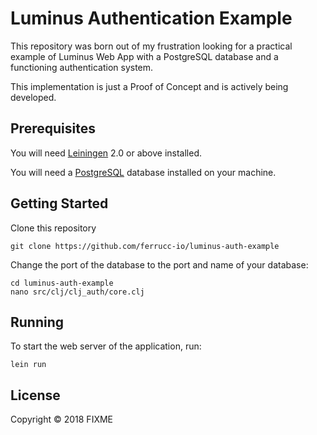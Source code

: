 # Luminus Authentication Example

This repository was born out of my frustration looking for a practical example of Luminus Web App with a PostgreSQL database and a functioning authentication system.

This implementation is just a Proof of Concept and is actively being developed.

## Prerequisites

You will need [Leiningen][1] 2.0 or above installed.

[1]: https://github.com/technomancy/leiningen


You will need a [PostgreSQL][2] database installed on your machine.

[2]: https://github.com/technomancy/leiningen

## Getting Started

Clone this repository

    git clone https://github.com/ferrucc-io/luminus-auth-example
    
Change the port of the database to the port and name of your database:

    cd luminus-auth-example
    nano src/clj/clj_auth/core.clj

## Running

To start the web server of the application, run:

    lein run 

## License

Copyright © 2018 FIXME

